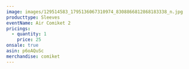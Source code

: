 ```yaml
---
image: images/129514583_1795136067310974_8308866812868183338_n.jpg
producttype: Sleeves
eventName: Air Comiket 2
pricings:
  - quantity: 1
    price: 25
onsale: true
asin: p6oAQuSc
merchandise: comiket
---
```

